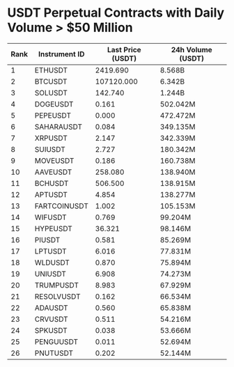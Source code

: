 # USDT Perpetual Contracts with Daily Volume > $50 Million

| Rank | Instrument ID | Last Price (USDT) | 24h Volume (USDT) |
|------|---------------|-------------------|-------------------|
| 1 | ETHUSDT | 2419.690 | 8.568B |
| 2 | BTCUSDT | 107120.000 | 6.342B |
| 3 | SOLUSDT | 142.740 | 1.244B |
| 4 | DOGEUSDT | 0.161 | 502.042M |
| 5 | PEPEUSDT | 0.000 | 472.472M |
| 6 | SAHARAUSDT | 0.084 | 349.135M |
| 7 | XRPUSDT | 2.147 | 342.339M |
| 8 | SUIUSDT | 2.727 | 180.342M |
| 9 | MOVEUSDT | 0.186 | 160.738M |
| 10 | AAVEUSDT | 258.080 | 138.940M |
| 11 | BCHUSDT | 506.500 | 138.915M |
| 12 | APTUSDT | 4.854 | 138.277M |
| 13 | FARTCOINUSDT | 1.002 | 105.153M |
| 14 | WIFUSDT | 0.769 | 99.204M |
| 15 | HYPEUSDT | 36.321 | 98.146M |
| 16 | PIUSDT | 0.581 | 85.269M |
| 17 | LPTUSDT | 6.016 | 77.831M |
| 18 | WLDUSDT | 0.870 | 75.894M |
| 19 | UNIUSDT | 6.908 | 74.273M |
| 20 | TRUMPUSDT | 8.983 | 67.929M |
| 21 | RESOLVUSDT | 0.162 | 66.534M |
| 22 | ADAUSDT | 0.560 | 65.838M |
| 23 | CRVUSDT | 0.511 | 54.216M |
| 24 | SPKUSDT | 0.038 | 53.666M |
| 25 | PENGUUSDT | 0.011 | 52.694M |
| 26 | PNUTUSDT | 0.202 | 52.144M |
